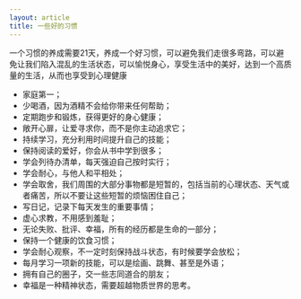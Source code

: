 ```yaml
---
layout: article
title: 一些好的习惯
---
```


一个习惯的养成需要21天，养成一个好习惯，可以避免我们走很多弯路，可以避免让我们陷入混乱的生活状态，可以愉悦身心，享受生活中的美好，达到一个高质量的生活，从而也享受到心理健康


- 家庭第一；
- 少喝酒，因为酒精不会给你带来任何帮助；
- 定期跑步和锻炼，获得更好的身心健康；
- 敞开心扉，让爱寻求你，而不是你主动追求它；
- 持续学习，充分利用时间提升自己的技能；
- 保持阅读的爱好，你会从书中学到很多；
- 学会列待办清单，每天强迫自己按时实行；
- 学会耐心，与他人和平相处；
- 学会取舍，我们周围的大部分事物都是短暂的，包括当前的心理状态、天气或者痛苦，所以不要让这些短暂的烦恼困住自己；
- 写日记，记录下每天发生的重要事情；
- 虚心求教，不用感到羞耻；
- 无论失败、批评、幸福，所有的经历都是生命的一部分；
- 保持一个健康的饮食习惯；
- 学会耐心观察，不一定时刻保持战斗状态，有时候要学会放松；
- 每月学习一项新的技能，可以是绘画、跳舞、甚至是外语；
- 拥有自己的圈子，交一些志同道合的朋友；
- 幸福是一种精神状态，需要超越物质世界的思考。